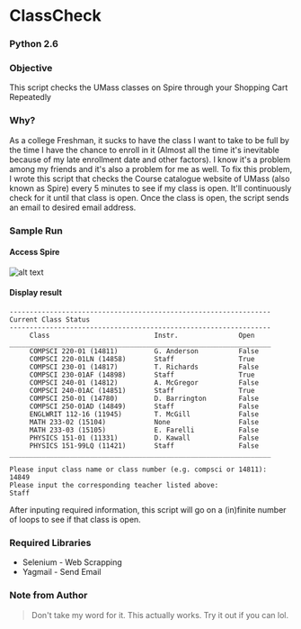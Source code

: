 # ClassCheck 
### Python 2.6
### Objective
This script checks the UMass classes on Spire through your Shopping Cart Repeatedly
### Why?
As a college Freshman, it sucks to have the class I want to take to be full by the time I have the chance to enroll in it (Almost all the time it's inevitable because of my late enrollment date and other factors). I know it's a problem among my friends and it's also a problem for me as well. To fix this problem, I wrote this script that checks the Course catalogue website of UMass (also known as Spire) every 5 minutes to see if my class is open. It'll continuously check for it until that class is open. Once the class is open, the script sends an email to desired email address.

### Sample Run
#### Access Spire
![alt text](http://i.imgur.com/BqSoyrZ.gif "Accessing Spire with Selenium")
#### Display result
```
-----------------------------------------------------------------
Current Class Status
-----------------------------------------------------------------
     Class                          Instr.               Open
_________________________________________________________________
     COMPSCI 220-01 (14811)         G. Anderson          False
     COMPSCI 220-01LN (14858)       Staff                True
     COMPSCI 230-01 (14817)         T. Richards          False
     COMPSCI 230-01AF (14898)       Staff                True
     COMPSCI 240-01 (14812)         A. McGregor          False
     COMPSCI 240-01AC (14851)       Staff                True
     COMPSCI 250-01 (14780)         D. Barrington        False
     COMPSCI 250-01AD (14849)       Staff                False
     ENGLWRIT 112-16 (11945)        T. McGill            False
     MATH 233-02 (15104)            None                 False
     MATH 233-03 (15105)            E. Farelli           False
     PHYSICS 151-01 (11331)         D. Kawall            False
     PHYSICS 151-99LQ (11421)       Staff                False
_________________________________________________________________

Please input class name or class number (e.g. compsci or 14811):
14849
Please input the corresponding teacher listed above:
Staff
```
After inputing required information, this script will go on a (in)finite number of loops to see if that class is open.

### Required Libraries
* Selenium - Web Scrapping
* Yagmail  - Send Email

### Note from Author
> Don't take my word for it. This actually works. Try it out if you can lol.
